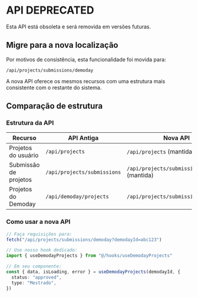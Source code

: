 # API DEPRECATED

Esta API está obsoleta e será removida em versões futuras.

## Migre para a nova localização

Por motivos de consistência, esta funcionalidade foi movida para:

```
/api/projects/submissions/demoday
```

A nova API oferece os mesmos recursos com uma estrutura mais consistente com o restante do sistema.

## Comparação de estrutura

### Estrutura da API

| Recurso               | API Antiga                  | Nova API                              |
| --------------------- | --------------------------- | ------------------------------------- |
| Projetos do usuário   | `/api/projects`             | `/api/projects` (mantida)             |
| Submissão de projetos | `/api/projects/submissions` | `/api/projects/submissions` (mantida) |
| Projetos do Demoday   | `/api/demoday/projects`     | `/api/projects/submissions/demoday`   |

### Como usar a nova API

```typescript
// Faça requisições para:
fetch("/api/projects/submissions/demoday?demodayId=abc123")

// Use nosso hook dedicado:
import { useDemodayProjects } from "@/hooks/useDemodayProjects"

// Em seu componente:
const { data, isLoading, error } = useDemodayProjects(demodayId, {
  status: "approved",
  type: "Mestrado",
})
```
